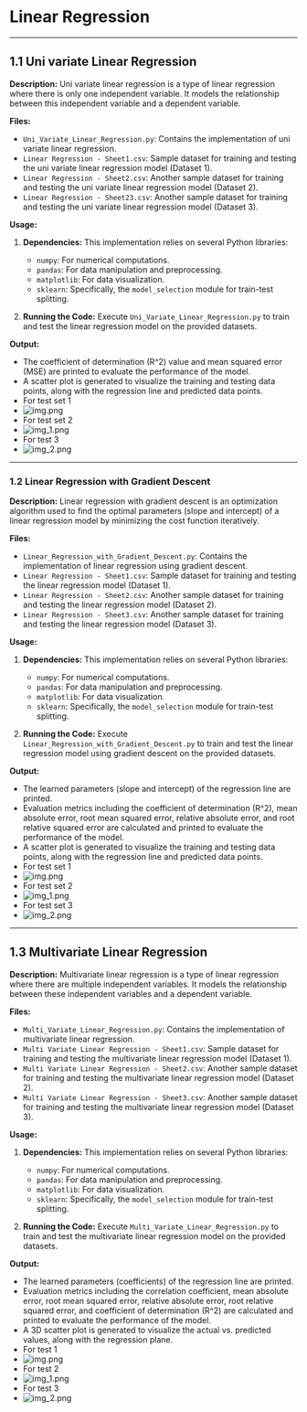 # Linear Regression

---
## 1.1 Uni variate Linear Regression

**Description:** Uni variate linear regression is a type of linear regression where there is only one independent variable. It models the relationship between this independent variable and a dependent variable.

**Files:**
- `Uni_Variate_Linear_Regression.py`: Contains the implementation of uni variate linear regression.
- `Linear Regression - Sheet1.csv`: Sample dataset for training and testing the uni variate linear regression model (Dataset 1).
- `Linear Regression - Sheet2.csv`: Another sample dataset for training and testing the uni variate linear regression model (Dataset 2).
- `Linear Regression - Sheet23.csv`: Another sample dataset for training and testing the uni variate linear regression model (Dataset 3).

**Usage:**
1. **Dependencies:** This implementation relies on several Python libraries:
   - `numpy`: For numerical computations.
   - `pandas`: For data manipulation and preprocessing.
   - `matplotlib`: For data visualization.
   - `sklearn`: Specifically, the `model_selection` module for train-test splitting.
   
2. **Running the Code:** Execute `Uni_Variate_Linear_Regression.py` to train and test the linear regression model on the provided datasets.

**Output:**
- The coefficient of determination (R^2) value and mean squared error (MSE) are printed to evaluate the performance of the model.
- A scatter plot is generated to visualize the training and testing data points, along with the regression line and predicted data points.
- For test set 1
- ![img.png](../../img/LinearRegressionImg/img.png)
- For test set 2
- ![img_1.png](../../img/LinearRegressionImg/img_1.png)
- For test 3
- ![img_2.png](../../img/LinearRegressionImg/img_2.png)

---
### 1.2 Linear Regression with Gradient Descent
**Description:** Linear regression with gradient descent is an optimization algorithm used to find the optimal parameters (slope and intercept) of a linear regression model by minimizing the cost function iteratively.

**Files:**
- `Linear_Regression_with_Gradient_Descent.py`: Contains the implementation of linear regression using gradient descent.
- `Linear Regression - Sheet1.csv`: Sample dataset for training and testing the linear regression model (Dataset 1).
- `Linear Regression - Sheet2.csv`: Another sample dataset for training and testing the linear regression model (Dataset 2).
- `Linear Regression - Sheet3.csv`: Another sample dataset for training and testing the linear regression model (Dataset 3).

**Usage:**
1. **Dependencies:** This implementation relies on several Python libraries:
   - `numpy`: For numerical computations.
   - `pandas`: For data manipulation and preprocessing.
   - `matplotlib`: For data visualization.
   - `sklearn`: Specifically, the `model_selection` module for train-test splitting.

2. **Running the Code:** Execute `Linear_Regression_with_Gradient_Descent.py` to train and test the linear regression model using gradient descent on the provided datasets.

**Output:**
- The learned parameters (slope and intercept) of the regression line are printed.
- Evaluation metrics including the coefficient of determination (R^2), mean absolute error, root mean squared error, relative absolute error, and root relative squared error are calculated and printed to evaluate the performance of the model.
- A scatter plot is generated to visualize the training and testing data points, along with the regression line and predicted data points.
- For test set 1
- ![img.png](../../img/LinearRegressionImg/gradient_descent1.png)
- For test set 2
- ![img_1.png](../../img/LinearRegressionImg/gradient_descent2.png)
- For test set 3
- ![img_2.png](../../img/LinearRegressionImg/gradient_descent3.png)

---
## 1.3 Multivariate Linear Regression
**Description:** Multivariate linear regression is a type of linear regression where there are multiple independent variables. It models the relationship between these independent variables and a dependent variable.

**Files:**
- `Multi_Variate_Linear_Regression.py`: Contains the implementation of multivariate linear regression.
- `Multi Variate Linear Regression - Sheet1.csv`: Sample dataset for training and testing the multivariate linear regression model (Dataset 1).
- `Multi Variate Linear Regression - Sheet2.csv`: Another sample dataset for training and testing the multivariate linear regression model (Dataset 2).
- `Multi Variate Linear Regression - Sheet3.csv`: Another sample dataset for training and testing the multivariate linear regression model (Dataset 3).

**Usage:**
1. **Dependencies:** This implementation relies on several Python libraries:
   - `numpy`: For numerical computations.
   - `pandas`: For data manipulation and preprocessing.
   - `matplotlib`: For data visualization.
   - `sklearn`: Specifically, the `model_selection` module for train-test splitting.

2. **Running the Code:** Execute `Multi_Variate_Linear_Regression.py` to train and test the multivariate linear regression model on the provided datasets.

**Output:**
- The learned parameters (coefficients) of the regression line are printed.
- Evaluation metrics including the correlation coefficient, mean absolute error, root mean squared error, relative absolute error, root relative squared error, and coefficient of determination (R^2) are calculated and printed to evaluate the performance of the model.
- A 3D scatter plot is generated to visualize the actual vs. predicted values, along with the regression plane.
- For test 1
- ![img.png](../../img/LinearRegressionImg/multivariate1.png)
- For test 2
- ![img_1.png](../../img/LinearRegressionImg/multivariate2.png)
- For test 3
- ![img_2.png](../../img/LinearRegressionImg/multivariate3.png)